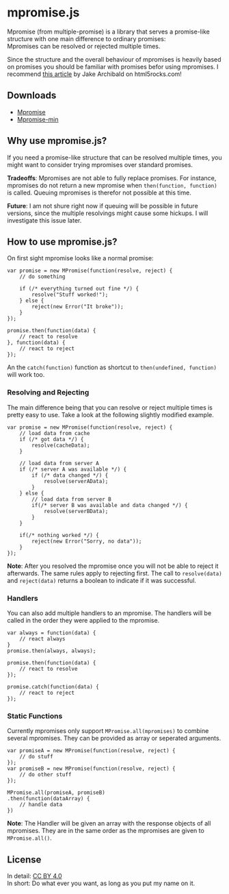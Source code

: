 # mpromise.js
Mpromise (from multiple-promise) is a library that serves a promise-like structure with one main difference to ordinary promises:  
Mpromises can be resolved or rejected multiple times. 

Since the structure and the overall behaviour of mpromises is heavily based on promises you should be familiar with promises befor using mpromises. I recommend [this article](http://www.html5rocks.com/en/tutorials/es6/promises/) by Jake Archibald on html5rocks.com!


## Downloads
- [Mpromise](#)
- [Mpromise-min](#)


## Why use mpromise.js?
If you need a promise-like structure that can be resolved multiple times, you might want to consider trying mpromises over standard promises.

**Tradeoffs**: Mpromises are not able to fully replace promises. For instance, mpromises do not return a new mpromise when `then(function, function)` is called. Queuing mpromises is therefor not possible at this time.

**Future**: I am not shure right now if queuing will be possible in future versions, since the multiple resolvings might cause some hickups. I will investigate this issue later.


## How to use mpromise.js?
On first sight mpromise looks like a normal promise:
```
var promise = new MPromise(function(resolve, reject) {
	// do something
	
	if (/* everything turned out fine */) {
		resolve("Stuff worked!");
	} else {
		reject(new Error("It broke"));
	}
});

promise.then(function(data) {
	// react to resolve
}, function(data) {
	// react to reject
});
```
An the `catch(function)` function as shortcut to `then(undefined, function)` will work too.

### Resolving and Rejecting
The main difference being that you can resolve or reject multiple times is pretty easy to use. Take a look at the following slightly modified example.
```
var promise = new MPromise(function(resolve, reject) {
	// load data from cache
	if (/* got data */) {
		resolve(cacheData);
	} 
	
	// load data from server A
	if (/* server A was available */) {
		if (/* data changed */) {
			resolve(serverAData);
		}
	} else {
		// load data from server B
		if(/* server B was available and data changed */) {
			resolve(serverBData);
		}
	}
	
	if(/* nothing worked */) {
		reject(new Error("Sorry, no data"));
	}
});
```
**Note**: After you resolved the mpromise once you will not be able to reject it afterwards. The same rules apply to rejecting first. The call to `resolve(data)` and `reject(data)` returns a boolean to indicate if it was successful.

### Handlers
You can also add multiple handlers to an mpromise. The handlers will be called in the order they were applied to the mpromise.
```
var always = function(data) {
	// react always
}
promise.then(always, always);

promise.then(function(data) {
	// react to resolve
});

promise.catch(function(data) {
	// react to reject
});
```

### Static Functions
Currently mpromises only support `MPromise.all(mpromises)` to combine several mpromises. They can be provided as array or seperated arguments.
```
var promiseA = new MPromise(function(resolve, reject) {
	// do stuff
});
var promiseB = new MPromise(function(resolve, reject) {
	// do other stuff
});

MPromise.all(promiseA, promiseB)
.then(function(dataArray) {
	// handle data
})
```
**Note**: The Handler will be given an array with the response objects of all mpromises. They are in the same order as the mpromises are given to `MPromise.all()`.

## License
In detail: [CC BY 4.0](http://creativecommons.org/licenses/by/4.0/)  
In short: Do what ever you want, as long as you put my name on it.
